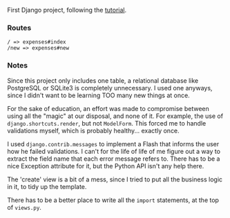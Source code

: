 First Django project, following the [tutorial](https://docs.djangoproject.com/en/1.5/intro/).

### Routes
```
/ => expenses#index
/new => expenses#new
```

### Notes

Since this project only includes one table, a relational
database like PostgreSQL or SQLite3 is completely unnecessary.
I used one anyways, since I didn't want to be learning TOO many new
things at once.

For the sake of education, an effort was made to
compromise between using all the "magic" at our disposal,
and none of it. For example, the use of `django.shortcuts.render`,
but not `ModelForm`. This forced me to handle validations myself,
which is probably healthy... exactly once.

I used `django.contrib.messages` to implement a Flash that
informs the user how he failed validations. I can't for the life of life
of me figure out a way to extract the field name that each error message
refers to. There has to be a nice Exception attribute for it, but the
Python API isn't any help there.

The 'create' view is a bit of a mess, since I tried to put
all the business logic in it, to tidy up the template.

There has to be a better place to write all the `import` statements,
at the top of `views.py`.

